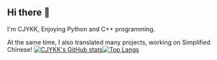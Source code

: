 ## Hi there 👋
I'm CJYKK, Enjoying Python and C++ programming.

At the same time, I also translated many projects, working on Simplified Chinese!
[![CJYKK's GitHub stats](https://github-readme-stats.vercel.app/api?username=CJYKK&show_icons=true&count_private=true)](https://github.com/anuraghazra/github-readme-stats)[![Top Langs](https://github-readme-stats.vercel.app/api/top-langs/?username=CJYKK&layout=compact)](https://github.com/anuraghazra/github-readme-stats)
<!--
**CJYKK/CJYKK** is a ✨ _special_ ✨ repository because its `README.md` (this file) appears on your GitHub profile.

Here are some ideas to get you started:

- 🔭 I’m currently working on ...
- 🌱 I’m currently learning ...
- 👯 I’m looking to collaborate on ...
- 🤔 I’m looking for help with ...
- 💬 Ask me about ...
- 📫 How to reach me: ...
- 😄 Pronouns: ...
- ⚡ Fun fact: ...
-->

